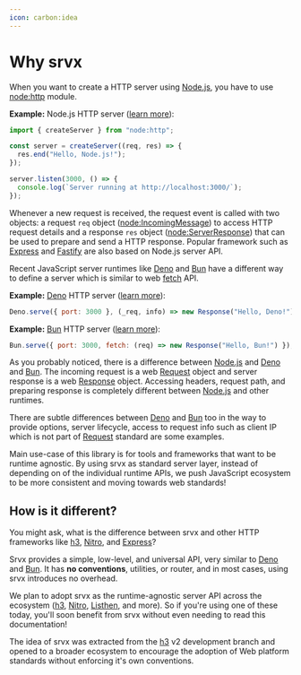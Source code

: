```yaml
---
icon: carbon:idea
---
```


# Why srvx

When you want to create a HTTP server using [Node.js][Node.js], you have to use [node:http](https://nodejs.org/api/http.html) module.

**Example:** Node.js HTTP server ([learn more](https://nodejs.org/en/learn/getting-started/introduction-to-nodejs)):

```js
import { createServer } from "node:http";

const server = createServer((req, res) => {
  res.end("Hello, Node.js!");
});

server.listen(3000, () => {
  console.log(`Server running at http://localhost:3000/`);
});
```

Whenever a new request is received, the request event is called with two objects: a request `req` object ([node:IncomingMessage][IncomingMessage]) to access HTTP request details and a response `res` object ([node:ServerResponse][ServerResponse]) that can be used to prepare and send a HTTP response. Popular framework such as [Express](https://expressjs.com/) and [Fastify](https://fastify.dev/) are also based on Node.js server API.

Recent JavaScript server runtimes like [Deno][Deno] and [Bun][Bun] have a different way to define a server which is similar to web [fetch][fetch] API.

**Example:** [Deno][Deno] HTTP server ([learn more](https://docs.deno.com/api/deno/~/Deno.serve)):

```js
Deno.serve({ port: 3000 }, (_req, info) => new Response("Hello, Deno!"));
```

**Example:** [Bun][Bun] HTTP server ([learn more](https://bun.sh/docs/api/http)):

```js
Bun.serve({ port: 3000, fetch: (req) => new Response("Hello, Bun!") });
```

As you probably noticed, there is a difference between [Node.js][Node.js] and [Deno][Deno] and [Bun][Bun]. The incoming request is a web [Request][Request] object and server response is a web [Response][Response] object. Accessing headers, request path, and preparing response is completely different between [Node.js][Node.js] and other runtimes.

There are subtle differences between [Deno][Deno] and [Bun][Bun] too in the way to provide options, server lifecycle, access to request info such as client IP which is not part of [Request][Request] standard are some examples.

Main use-case of this library is for tools and frameworks that want to be runtime agnostic. By using srvx as standard server layer, instead of depending on of the individual runtime APIs, we push JavaScript ecosystem to be more consistent and moving towards web standards!

## How is it different?

You might ask, what is the difference between srvx and other HTTP frameworks like [h3](https://h3.unjs.io/), [Nitro](https://nitro.unjs.io/), and [Express](https://expressjs.com/)?

Srvx provides a simple, low-level, and universal API, very similar to [Deno][Deno] and [Bun][Bun]. It has **no conventions**, utilities, or router, and in most cases, using srvx introduces no overhead.

We plan to adopt srvx as the runtime-agnostic server API across the ecosystem ([h3](https://h3.unjs.io/), [Nitro](https://nitro.unjs.io/), [Listhen](https://listhen.unjs.io/), and more). So if you're using one of these today, you'll soon benefit from srvx without even needing to read this documentation!

The idea of srvx was extracted from the [h3](https://h3.unjs.io/) v2 development branch and opened to a broader ecosystem to encourage the adoption of Web platform standards without enforcing it's own conventions.

[Deno]: https://deno.com/
[Bun]: https://bun.sh/
[Node.js]: https://nodejs.org/
[fetch]: https://developer.mozilla.org/en-US/docs/Web/API/Fetch_API
[Request]: https://developer.mozilla.org/en-US/docs/Web/API/Request
[Response]: https://developer.mozilla.org/en-US/docs/Web/API/Response
[IncomingMessage]: https://nodejs.org/api/http.html#http_class_http_incomingmessage
[ServerResponse]: https://nodejs.org/api/http.html#http_class_http_serverresponse
